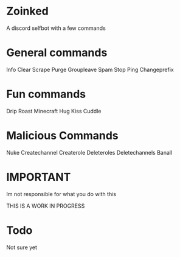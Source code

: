 # Zoinked
A discord selfbot with a few commands
# General commands
Info
Clear
Scrape
Purge
Groupleave
Spam
Stop
Ping
Changeprefix
# Fun commands
Drip
Roast
Minecraft
Hug
Kiss
Cuddle
# Malicious Commands
Nuke
Createchannel
Createrole
Deleteroles
Deletechannels
Banall
# IMPORTANT
Im not responsible for what you do with this

THIS IS A WORK IN PROGRESS
# Todo
Not sure yet
